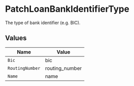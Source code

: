 # PatchLoanBankIdentifierType

The type of bank identifier (e.g. BIC).


## Values

| Name            | Value           |
| --------------- | --------------- |
| `Bic`           | bic             |
| `RoutingNumber` | routing_number  |
| `Name`          | name            |